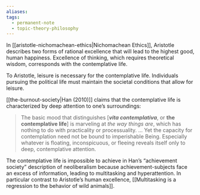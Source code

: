 ```yaml
---
aliases: 
tags:
  - permanent-note
  - topic-theory-philosophy
---
```

In [[aristotle-nichomachean-ethics|Nichomachean Ethics]], Aristotle describes two forms of rational excellence that will lead to the highest good, human happiness. Excellence of thinking, which requires theoretical wisdom, corresponds with the contemplative life. 

To Aristotle, leisure is necessary for the contemplative life. Individuals pursuing the political life must maintain the societal conditions that allow for leisure.

[[the-burnout-society|Han (2010)]] claims that the contemplative life is characterized by deep attention to one’s surroundings:

> The basic mood that distinguishes \[***vita contemplativa***, or **the contemplative life**] is marveling at *the way things are*, which has nothing to do with practicality or processuality. ... Yet the capacity for contemplation need not be bound to imperishable Being. Especially whatever is floating, inconspicuous, or fleeing reveals itself only to deep, contemplative attention.

The contemplative life is impossible to achieve in Han’s “achievement society” description of neoliberalism because achievement-subjects face an excess of information, leading to multitasking and hyperattention. In particular contrast to Aristotle’s human excellence, [[Multitasking is a regression to the behavior of wild animals]].